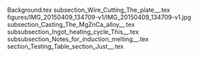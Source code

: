 Background.tex
subsection_Wire_Cutting_The_plate__.tex
figures/IMG_20150409_134709-v1/IMG_20150409_134709-v1.jpg
subsection_Casting_The_MgZnCa_alloy__.tex
subsubsection_Ingot_heating_cycle_This__.tex
subsubsection_Notes_for_induction_melting__.tex
section_Testing_Table_section_Just__.tex
